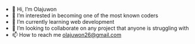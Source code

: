 - 👋 Hi, I’m Olajuwon
- 👀 I’m interested in becoming one of the most known coders
- 🌱 I’m currently learning web development
- 💞️ I’m looking to collaborate on any project that anyone is struggling with
- 📫 How to reach me olajuwon26@gmail.com

<!---
olajuwon26/olajuwon26 is a ✨ special ✨ repository because its `README.md` (this file) appears on your GitHub profile.
You can click the Preview link to take a look at your changes.
--->
